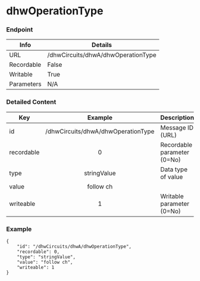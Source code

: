 # dhwOperationType



### Endpoint

| Info  | Details |
| ------------- | ------------- |
| URL   | /dhwCircuits/dhwA/dhwOperationType   |
| Recordable   | False   |
| Writable   | True   |
| Parameters  | N/A |

### Detailed Content

|  Key  | Example | Description |
| ------------- | :------: | ------------------------------ |
|  id | /dhwCircuits/dhwA/dhwOperationType | Message ID (URL) |
|  recordable | 0 | Recordable parameter (0=No) |
|  type | stringValue | Data type of value |
|  value | follow ch |  |
|  writeable | 1 | Writable parameter (0=No) |



### Example
```
{
    "id": "/dhwCircuits/dhwA/dhwOperationType",
    "recordable": 0,
    "type": "stringValue",
    "value": "follow ch",
    "writeable": 1
}
```
